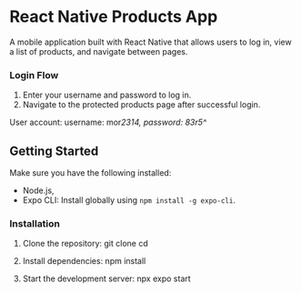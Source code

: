 # React Native Products App

A mobile application built with React Native that allows users to log in, view a list of products, and navigate between pages.

### Login Flow

1. Enter your username and password to log in.
2. Navigate to the protected products page after successful login.

User account:
username: mor*2314,
password: 83r5^*

## Getting Started

Make sure you have the following installed:

- Node.js,
- Expo CLI: Install globally using `npm install -g expo-cli`.

### Installation

1. Clone the repository:
   git clone
   cd

2. Install dependencies:
   npm install

3. Start the development server:
   npx expo start
